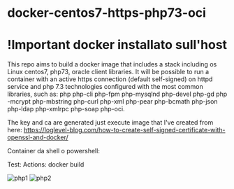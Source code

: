 
# docker-centos7-https-php73-oci
# !Important docker installato sull'host <br>

 This repo aims to build a docker image that includes a stack including os Linux centos7, php73, oracle client libraries.
It will be possible to run a container with an active https connection (default self-signed) on httpd service and php 7.3 technologies configured with the most common libraries, such as: php php-cli php-fpm php-mysqlnd php-devel php-gd php -mcrypt php-mbstring php-curl php-xml php-pear php-bcmath php-json php-ldap php-xmlrpc php-soap php-oci.

The key and ca are generated just execute image  that I've created from here:
https://loglevel-blog.com/how-to-create-self-signed-certificate-with-openssl-and-docker/

Container da shell o powershell:    



Test:  Actions: docker build

![php1](https://user-images.githubusercontent.com/11073332/103095577-592d8880-4601-11eb-8e63-7d26ebf9a3ba.PNG)
![php2](https://user-images.githubusercontent.com/11073332/103095809-351e7700-4602-11eb-81e6-ec65679847ad.PNG)


 
